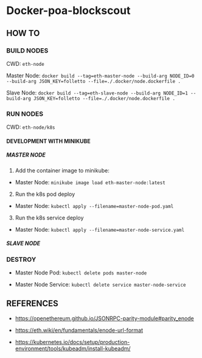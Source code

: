 # Docker-poa-blockscout

## HOW TO

### BUILD NODES

CWD: `eth-node`

Master Node: `docker build --tag=eth-master-node --build-arg NODE_ID=0 --build-arg JSON_KEY=folletto --file=./.docker/node.dockerfile .`

Slave Node: `docker build --tag=eth-slave-node --build-arg NODE_ID=1 --build-arg JSON_KEY=folletto --file=./.docker/node.dockerfile .`

### RUN NODES

CWD: `eth-node/k8s`

#### DEVELOPMENT WITH MINIKUBE

##### MASTER NODE

1. Add the container image to minikube:

  * Master Node: `minikube image load eth-master-node:latest`

2. Run the k8s pod deploy

  * Master Node: `kubectl apply --filename=master-node-pod.yaml`

3. Run the k8s service deploy

  * Master Node: `kubectl apply --filename=master-node-service.yaml`

##### SLAVE NODE



### DESTROY

* Master Node Pod: `kubectl delete pods master-node`

* Master Node Service: `kubectl delete service master-node-service`

## REFERENCES

* https://openethereum.github.io/JSONRPC-parity-module#parity_enode

* https://eth.wiki/en/fundamentals/enode-url-format

* https://kubernetes.io/docs/setup/production-environment/tools/kubeadm/install-kubeadm/

